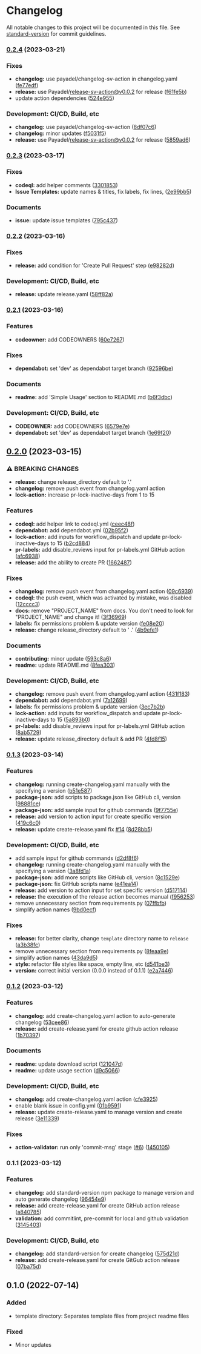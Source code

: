 # Changelog

All notable changes to this project will be documented in this file.
See [standard-version](https://github.com/conventional-changelog/standard-version) for commit guidelines.

### [0.2.4](https://github.com/Payadel/README/compare/v0.2.3...v0.2.4) (2023-03-21)

### Fixes

* **changelog:** use payadel/changelog-sv-action in
  changelog.yaml ([fe77edf](https://github.com/Payadel/README/commit/fe77edf2bfa4b327ab1dd725e817a44f5fb9d546))
* **release:** use Payadel/release-sv-action@v0.0.2 for
  release ([f61fe5b](https://github.com/Payadel/README/commit/f61fe5bed9442775b81d04681963fe9d945d8205))
* update action
  dependencies ([524e955](https://github.com/Payadel/README/commit/524e95514443aa6322aec8aa184ed9e1548b22da))

### Development: CI/CD, Build, etc

* **changelog:** use
  payadel/changelog-sv-action ([8df07c6](https://github.com/Payadel/README/commit/8df07c6fffaf5e6b80a93d65569526e7aac72382))
* **changelog:** minor
  updates ([f5031f5](https://github.com/Payadel/README/commit/f5031f55380035ee41da1f6463a496154e6b436f))
* **release:** use Payadel/release-sv-action@v0.0.2 for
  release ([5859ad6](https://github.com/Payadel/README/commit/5859ad668f8996ea45f7d818f20d02a386b14dee))

### [0.2.3](https://github.com/Payadel/README/compare/v0.2.2...v0.2.3) (2023-03-17)

### Fixes

* **codeql:** add helper
  comments ([3301853](https://github.com/Payadel/README/commit/330185385660fd5c73a446deaab74cfde61379e5))
* **Issue Templates:** update names & titles, fix labels, fix
  lines, ([2e99bb5](https://github.com/Payadel/README/commit/2e99bb59f9d4081d5eda180d1716844f0b3b2297))

### Documents

* **issue:** update issue
  templates ([795c437](https://github.com/Payadel/README/commit/795c43791f28e899ced73557afd87bec625e0afe))

### [0.2.2](https://github.com/Payadel/README/compare/v0.2.1...v0.2.2) (2023-03-16)

### Fixes

* **release:** add condition for 'Create Pull Request'
  step ([e98282d](https://github.com/Payadel/README/commit/e98282dfaddaec94717f4a4a7c3473779e204123))

### Development: CI/CD, Build, etc

* **release:** update
  release.yaml ([58ff82a](https://github.com/Payadel/README/commit/58ff82a3ab67aef66d4a5a168a84c36be9d04edc))

### [0.2.1](https://github.com/Payadel/README/compare/v0.2.0...v0.2.1) (2023-03-16)

### Features

* **codeowner:** add
  CODEOWNERS ([60e7267](https://github.com/Payadel/README/commit/60e7267f1b3eaea87fe9c94e9e7340585df30bdf))

### Fixes

* **dependabot:** set 'dev' as dependabot target
  branch ([92596be](https://github.com/Payadel/README/commit/92596be997adaef8bc1448d7d4f65f898be4c851))

### Documents

* **readme:** add 'Simple Usage' section to
  README.md ([b6f3dbc](https://github.com/Payadel/README/commit/b6f3dbc67957043ee1dc1f81f8bea3fff58740f9))

### Development: CI/CD, Build, etc

* **CODEOWNER:** add
  CODEOWNERS ([6579e7e](https://github.com/Payadel/README/commit/6579e7eb739d0120b69b560d5dfce82687beb190))
* **dependabot:** set 'dev' as dependabot target
  branch ([1e69f20](https://github.com/Payadel/README/commit/1e69f201c0ff052bec9a20a15967cc919f62e257))

## [0.2.0](https://github.com/Payadel/README/compare/v0.1.3...v0.2.0) (2023-03-15)

### ⚠ BREAKING CHANGES

* **release:** change release_directory default to '.'
* **changelog:** remove push event from changelog.yaml action
* **lock-action:** increase pr-lock-inactive-days from 1 to 15

### Features

* **codeql:** add helper link to
  codeql.yml ([ceec48f](https://github.com/Payadel/README/commit/ceec48fd5948109edb4b6fa18a6e5b0ec9e74e62))
* **dependabot:** add
  dependabot.yml ([02b95f2](https://github.com/Payadel/README/commit/02b95f2e0d40fea2152f2e5ca5cb1d60a12402e5))
* **lock-action:** add inputs for workflow_dispatch and update pr-lock-inactive-days to
  15 ([b2cd884](https://github.com/Payadel/README/commit/b2cd8841fe124f1723a636d7bb0e78bd9ef7ffc1))
* **pr-labels:** add disable_reviews input for pr-labels.yml GitHub
  action ([afc6938](https://github.com/Payadel/README/commit/afc693846b4e5c72ab6468a6c2d55d665c651e84))
* **release:** add the ability to create
  PR ([1662487](https://github.com/Payadel/README/commit/1662487c334b97a659a98880da40657441f509c0))

### Fixes

* **changelog:** remove push event from changelog.yaml
  action ([09c6939](https://github.com/Payadel/README/commit/09c6939a931fa3f182f9a3e50b2b66d41e210d10))
* **codeql:** the push event, which was activated by mistake, was
  disabled ([12cccc3](https://github.com/Payadel/README/commit/12cccc3c717c84c13f9643e605333b012e883c2c))
* **docs:** remove "PROJECT_NAME" from docs. You don't need to look for "PROJECT_NAME" and change
  it! ([3f36969](https://github.com/Payadel/README/commit/3f369699a3c00bdd198cd6e05e9e7a6ade691899))
* **labels:** fix permissions problem & update
  version ([fe08e20](https://github.com/Payadel/README/commit/fe08e20c725bb970a825a1b2c4f42626658c77ed))
* **release:** change release_directory default to '
  .' ([4b9efe1](https://github.com/Payadel/README/commit/4b9efe1ab3cea572057f7354c667ed4cc0ece442))

### Documents

* **contributing:** minor
  update ([593c8a6](https://github.com/Payadel/README/commit/593c8a6daf1e242d1316f59335495d78d02d64ee))
* **readme:** update
  README.md ([8fea303](https://github.com/Payadel/README/commit/8fea30393d9020b62faaae1c76336bbfa6c25c56))

### Development: CI/CD, Build, etc

* **changelog:** remove push event from changelog.yaml
  action ([431f183](https://github.com/Payadel/README/commit/431f18377d3be495cc030d4eda057f531ff70700))
* **dependabot:** add
  dependabot.yml ([7a12699](https://github.com/Payadel/README/commit/7a1269934f617b67e872d9d742c0d1b8ed4dffc9))
* **labels:** fix permissions problem & update
  version ([3ec7b2b](https://github.com/Payadel/README/commit/3ec7b2b791e05785a7f034e4b1d9160cebef7687))
* **lock-action:** add inputs for workflow_dispatch and update pr-lock-inactive-days to
  15 ([5a893b0](https://github.com/Payadel/README/commit/5a893b0231a9f486eda1d55401a817788a4ac4af))
* **pr-labels:** add disable_reviews input for pr-labels.yml GitHub
  action ([8ab5729](https://github.com/Payadel/README/commit/8ab5729b42eea76657b0fe545a3890f1724a1718))
* **release:** update release_directory default & add
  PR ([4fd8f15](https://github.com/Payadel/README/commit/4fd8f150c913a9fd5d548778b56f45c6af6973d9))

### [0.1.3](https://github.com/Payadel/README/compare/v0.1.2...v0.1.3) (2023-03-14)

### Features

* **changelog:** running create-changelog.yaml manually with the specifying a
  version ([b51e587](https://github.com/Payadel/README/commit/b51e5872b24806d56a6b68bd2ced1ab39d399ae1))
* **package-json:** add scripts to package.json like GitHub cli,
  version ([98881ce](https://github.com/Payadel/README/commit/98881cecfe189b009aa19ad32b940b6a0eb7aca8))
* **package-json:** add sample input for github
  commands ([9f7755e](https://github.com/Payadel/README/commit/9f7755e93de40fd629e93d0a5e71a75da3f510ba))
* **release:** add version to action input for create specific
  version ([419c6c0](https://github.com/Payadel/README/commit/419c6c017409bb93ac636689092535bc74ac2528))
* **release:** update create-release.yaml
  fix [#14](https://github.com/Payadel/README/issues/14) ([8d28bb5](https://github.com/Payadel/README/commit/8d28bb5e17b92ea50c87f1efe89e560f7f0ad21b))

### Development: CI/CD, Build, etc

* add sample input for github
  commands ([d2df8f6](https://github.com/Payadel/README/commit/d2df8f61ba9d5c684678903ebf9130ea18416eb1))
* **changelog:** running create-changelog.yaml manually with the specifying a
  version ([3a8fd1a](https://github.com/Payadel/README/commit/3a8fd1a89ebd3a596d7b8900c629c27255849a8c))
* **package-json:** add more scripts like GitHub cli,
  version ([8c1529e](https://github.com/Payadel/README/commit/8c1529e0241835b3a41b44f2a1b331440e3faf6d))
* **package-json:** fix GitHub scripts
  name ([e41ea14](https://github.com/Payadel/README/commit/e41ea14098d4104b18179656e7379db6c467e5b8))
* **release:** add version to action input for set specific
  version ([d517114](https://github.com/Payadel/README/commit/d517114fd462e212aa2beff34c73c1520a4f21da))
* **release:** the execution of the release action becomes
  manual ([f956253](https://github.com/Payadel/README/commit/f956253a62d3a4f4af2c6ca204fdfd91f6458f1e))
* remove unnecessary section from
  requirements.py ([07ffbfb](https://github.com/Payadel/README/commit/07ffbfb42e4d640253e215dbd7f4bcef8445672e))
* simplify action names ([9bd0ecf](https://github.com/Payadel/README/commit/9bd0ecf7c9779bc2cc82c062267c627b429b5f1c))

### Fixes

* **release:** for better clarity, change `template` directory name
  to `release` ([a3b38fc](https://github.com/Payadel/README/commit/a3b38fc6dbcbfeb46bcb19a4854100ab4e3a1162))
* remove unnecessary section from
  requirements.py ([8feaa9e](https://github.com/Payadel/README/commit/8feaa9eb9b5b16856642582068ec762fc26333ca))
* simplify action names ([43da9d5](https://github.com/Payadel/README/commit/43da9d539ce293d3d0d89c17466c89257b28f04f))
* **style:** refactor file styles like space, empty line,
  etc ([d541be3](https://github.com/Payadel/README/commit/d541be32188f16f71805a396544fb678b86de2e5))
* **version:** correct initial version (0.0.0 instead of
  0.1.1) ([e2a7446](https://github.com/Payadel/README/commit/e2a74463ce744b9c52ebb153a30bd421a2aa95cf))

### [0.1.2](https://github.com/Payadel/README/compare/v0.1.1...v0.1.2) (2023-03-12)

### Features

* **changelog:** add create-changelog.yaml action to auto-generate
  changelog ([53cee86](https://github.com/Payadel/README/commit/53cee86d80145715a850b8e3b7b4e37ff9d09849))
* **release:** add create-release.yaml for create github action
  release ([1b70397](https://github.com/Payadel/README/commit/1b70397732d947e422eb18861de3ca34cb0bed9e))

### Documents

* **readme:** update download
  script ([121047d](https://github.com/Payadel/README/commit/121047d9067428588590222e5cb7c7389a0d3f9b))
* **readme:** update usage
  section ([d9c5066](https://github.com/Payadel/README/commit/d9c50669490d7028dafc8f391f78e0888838cdbc))

### Development: CI/CD, Build, etc

* **changelog:** add create-changelog.yaml
  action ([cfe3925](https://github.com/Payadel/README/commit/cfe392573d5a3026da3ca9ad265d9a3f92ea4a0f))
* enable blank issue in
  config.yml ([01b9591](https://github.com/Payadel/README/commit/01b9591acb414140880416285025f86ea5a94c1e))
* **release:** update create-release.yaml to manage version and create
  release ([3e11339](https://github.com/Payadel/README/commit/3e11339dca15b605964a9a2cb403f9de20691854))

### Fixes

* **action-validator:** run only 'commit-msg'
  stage ([#6](https://github.com/Payadel/README/issues/6)) ([1450105](https://github.com/Payadel/README/commit/1450105a38d72f0eb7d72cef5619fe4b49ea31e8))

### 0.1.1 (2023-03-12)

### Features

* **changelog:** add standard-version npm package to manage version and auto generate
  changelog ([96454e9](https://github.com/Payadel/README/commit/96454e959dea6981e936598a9b35dd802aa92eb9))
* **release:** add create-release.yaml for create GitHub action
  release ([a840785](https://github.com/Payadel/README/commit/a840785f414858b7b067661091a441ac9ce20e73))
* **validation:** add commitlint, pre-commit for local and github
  validation ([3145403](https://github.com/Payadel/README/commit/3145403807d7b3cf63676bed42d7abb9be7bc5ea))

### Development: CI/CD, Build, etc

* **changelog:** add standard-version for create
  changelog ([575d21d](https://github.com/Payadel/README/commit/575d21d4af6aa37908cee9a453cb413394f1de05))
* **release:** add create-release.yaml for create GitGub action
  release ([07ba75d](https://github.com/Payadel/README/commit/07ba75d36145c0b61bca8b030e80d84fd2bdf90e))

## 0.1.0 (2022-07-14)

### Added

- template directory: Separates template files from project readme files

### Fixed

- Minor updates
